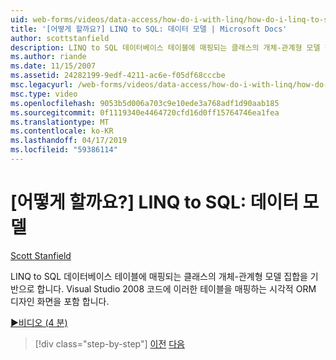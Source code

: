 ```yaml
---
uid: web-forms/videos/data-access/how-do-i-with-linq/how-do-i-linq-to-sql-data-model
title: '[어떻게 할까요?] LINQ to SQL: 데이터 모델 | Microsoft Docs'
author: scottstanfield
description: LINQ to SQL 데이터베이스 테이블에 매핑되는 클래스의 개체-관계형 모델 집합을 기반으로 합니다. Visual Studio 2008 시각적 ORM 디자인 화면을 포함 하는 중...
ms.author: riande
ms.date: 11/15/2007
ms.assetid: 24282199-9edf-4211-ac6e-f05df68cccbe
msc.legacyurl: /web-forms/videos/data-access/how-do-i-with-linq/how-do-i-linq-to-sql-data-model
msc.type: video
ms.openlocfilehash: 9053b5d006a703c9e10ede3a768adf1d90aab185
ms.sourcegitcommit: 0f1119340e4464720cfd16d0ff15764746ea1fea
ms.translationtype: MT
ms.contentlocale: ko-KR
ms.lasthandoff: 04/17/2019
ms.locfileid: "59386114"
---
```

# <a name="how-do-i-linq-to-sql-data-model"></a>[어떻게 할까요?] LINQ to SQL: 데이터 모델

[Scott Stanfield](https://github.com/scottstanfield)

LINQ to SQL 데이터베이스 테이블에 매핑되는 클래스의 개체-관계형 모델 집합을 기반으로 합니다. Visual Studio 2008 코드에 이러한 테이블을 매핑하는 시각적 ORM 디자인 화면을 포함 합니다.

[&#9654;비디오 (4 분)](https://channel9.msdn.com/Blogs/ASP-NET-Site-Videos/how-do-i-linq-to-sql-data-model)

> [!div class="step-by-step"]
> [이전](how-do-i-linq-to-sql-overview.md)
> [다음](how-do-i-linq-to-sql-querying-the-database.md)
